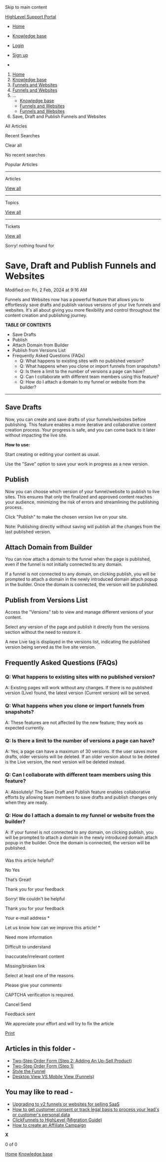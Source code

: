 Skip to main content

[ HighLevel Support Portal ](https://help.gohighlevel.com)

  * [ Home ](/support/home)
  * [ Knowledge base ](/support/solutions)

  * [Login](/support/login)
  * [Sign up](/support/signup)
  * 

  1. [Home](/support/home)
  2. [Knowledge base](/support/solutions)
  3. [Funnels and Websites](/support/solutions/155000000128)
  4. [Funnels and Websites](/support/solutions/folders/48000666011)
  5. ... 
     * [Knowledge base](/support/solutions)
     * [Funnels and Websites](/support/solutions/155000000128)
     * [Funnels and Websites](/support/solutions/folders/48000666011)
  6. Save, Draft and Publish Funnels and Websites

All  Articles 

Recent Searches

Clear all

No recent searches

Popular Articles

* * *

Articles

[View all](/support/search/solutions)

* * *

Topics

[View all](/support/search/topics)

* * *

Tickets

[View all](/support/search/tickets)

Sorry! nothing found for   

# Save, Draft and Publish Funnels and Websites

Modified on: Fri, 2 Feb, 2024 at 9:16 AM

Funnels and Websites now has a powerful feature that allows you to effortlessly save drafts and publish various versions of your live funnels and websites. It's all about giving you more flexibility and control throughout the content creation and publishing journey.

**TABLE OF CONTENTS**

  * Save Drafts
  * Publish
  * Attach Domain from Builder
  * Publish from Versions List
  * Frequently Asked Questions (FAQs)
    * Q: What happens to existing sites with no published version?
    * Q: What happens when you clone or import funnels from snapshots?
    * Q: Is there a limit to the number of versions a page can have?
    * Q: Can I collaborate with different team members using this feature?
    * Q: How do I attach a domain to my funnel or website from the builder?

* * *

## Save Drafts

Now, you can create and save drafts of your funnels/websites before publishing. This feature enables a more iterative and collaborative content creation process. Your progress is safe, and you can come back to it later without impacting the live site.

**How to use:**

Start creating or editing your content as usual.

Use the "Save" option to save your work in progress as a new version.

## Publish

Now you can choose which version of your funnel/website to publish to live sites. This ensures that only the finalized and approved content reaches your audience, minimizing the risk of errors and streamlining the publishing process.

Click "Publish" to make the chosen version live on your site.

Note: Publishing directly without saving will publish all the changes from the last published version. 

## Attach Domain from Builder

You can now attach a domain to the funnel when the page is published, even if the funnel is not initially connected to any domain.

If a funnel is not connected to any domain, on clicking publish, you will be prompted to attach a domain in the newly introduced domain attach popup in the builder. Once the domain is connected, the version will be published.

## Publish from Versions List

Access the "Versions" tab to view and manage different versions of your content.

Select any version of the page and publish it directly from the versions section without the need to restore it.

A new Live tag is displayed in the versions list, indicating the published version being served as the live site version.

## Frequently Asked Questions (FAQs)

### Q: What happens to existing sites with no published version?

A: Existing pages will work without any changes. If there is no published version (Live) found, the latest version (Current version) will be served.

### Q: What happens when you clone or import funnels from snapshots?

A: These features are not affected by the new feature; they work as expected currently.

### Q: Is there a limit to the number of versions a page can have?

A: Yes, a page can have a maximum of 30 versions. If the user saves more drafts, older versions will be deleted. If an older version about to be deleted is the Live version, the next version will be deleted instead.

### Q: Can I collaborate with different team members using this feature?

A: Absolutely! The Save Draft and Publish feature enables collaborative efforts by allowing team members to save drafts and publish changes only when they are ready.

### Q: How do I attach a domain to my funnel or website from the builder?

A: If your funnel is not connected to any domain, on clicking publish, you will be prompted to attach a domain in the newly introduced domain attach popup in the builder. Once the domain is connected, the version will be published.

###   

Was this article helpful?

No  Yes 

That’s Great!

Thank you for your feedback

Sorry! We couldn't be helpful

Thank you for your feedback

Your e-mail address *

Let us know how can we improve this article! *

Need more information 

Difficult to understand 

Inaccurate/irrelevant content 

Missing/broken link 

Select at least one of the reasons 

Please give your comments 

CAPTCHA verification is required. 

Cancel  Send 

Feedback sent

We appreciate your effort and will try to fix the article

[Print](javascript:print\(\))

## Articles in this folder -

  * [Two-Step Order Form (Step 2: Adding An Up-Sell Product)](/support/solutions/articles/48000980306-two-step-order-form-step-2-adding-an-up-sell-product-)
  * [Two-Step Order Form (Step 1)](/support/solutions/articles/48000980307-two-step-order-form-step-1-)
  * [Style the Funnel](/support/solutions/articles/48000980309-style-the-funnel)
  * [Desktop View VS Mobile View (Funnels)](/support/solutions/articles/48000980310-desktop-view-vs-mobile-view-funnels-)

## You may like to read -

  * [Upgrading to v2 funnels or websites for selling SaaS](/support/solutions/articles/48001210773-upgrading-to-v2-funnels-or-websites-for-selling-saas)
  * [How to get customer consent or track legal basis to process your lead's or customer's personal data](/support/solutions/articles/155000000582-how-to-get-customer-consent-or-track-legal-basis-to-process-your-lead-s-or-customer-s-personal-data)
  * [ClickFunnels to HighLevel (Migration Guide)](/support/solutions/articles/155000003389-clickfunnels-to-highlevel-migration-guide-)
  * [How to create an Affiliate Campaign](/support/solutions/articles/155000003641-how-to-create-an-affiliate-campaign)

**X**

0 of 0 []()

[Home](/support/home) [Knowledge base](/support/solutions)
